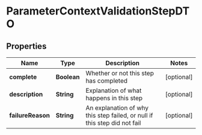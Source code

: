 # ParameterContextValidationStepDTO

## Properties
Name | Type | Description | Notes
------------ | ------------- | ------------- | -------------
**complete** | **Boolean** | Whether or not this step has completed |  [optional]
**description** | **String** | Explanation of what happens in this step |  [optional]
**failureReason** | **String** | An explanation of why this step failed, or null if this step did not fail |  [optional]
